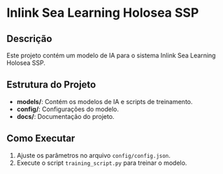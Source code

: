 # Inlink Sea Learning Holosea SSP

## Descrição
Este projeto contém um modelo de IA para o sistema Inlink Sea Learning Holosea SSP.

## Estrutura do Projeto
- **models/**: Contém os modelos de IA e scripts de treinamento.
- **config/**: Configurações do modelo.
- **docs/**: Documentação do projeto.

## Como Executar
1. Ajuste os parâmetros no arquivo `config/config.json`.
2. Execute o script `training_script.py` para treinar o modelo.
